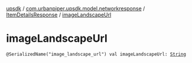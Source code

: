[upsdk](../../index.md) / [com.urbanpiper.upsdk.model.networkresponse](../index.md) / [ItemDetailsResponse](index.md) / [imageLandscapeUrl](./image-landscape-url.md)

# imageLandscapeUrl

`@SerializedName("image_landscape_url") val imageLandscapeUrl: `[`String`](https://kotlinlang.org/api/latest/jvm/stdlib/kotlin/-string/index.html)